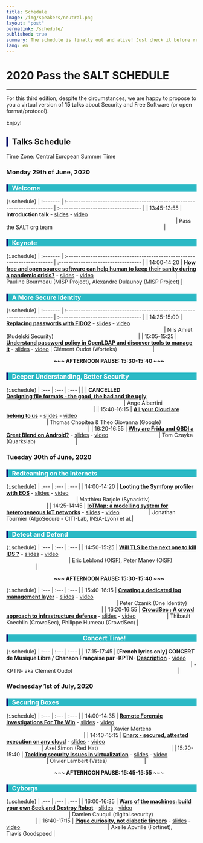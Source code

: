 ```yaml
---
title: Schedule
image: /img/speakers/neutral.png
layout: "post"
permalink: /schedule/
published: true
summary: The schedule is finally out and alive! Just check it before registering to the event :)
lang: en
---
```


# 2020 Pass the SALT SCHEDULE

---

For this third edition, despite the circumstances, we are happy to propose to you a virtual version of **15 talks** about Security and Free Software (or open format/protocol). 

Enjoy!

<div style="border-left: 5px solid #07116e; padding-left: 10px"> <h2>Talks Schedule</h2></div>

Time Zone: Central European Summer Time

### **Monday 29th of June, 2020**

<div style="border-left: 5px solid #07116e; color: white; background-color: #2bb9c5; padding-left: 10px"> <h3> Welcome </h3></div>

{:.schedule}
| :-------  | :------------------------------------------------------------------------   | :----------------------------------         |
| 13:45-13:55 | **Introduction talk** - [slides](/files/slides/PTS2020-Talk-00-Organization-Introduction.pdf) - [video](https://passthesalt.ubicast.tv/videos/2020-introduction-talk/) &nbsp; &nbsp; &nbsp; &nbsp; &nbsp; &nbsp; &nbsp; &nbsp; &nbsp; &nbsp; &nbsp; &nbsp; &nbsp; &nbsp; &nbsp; &nbsp; &nbsp; &nbsp; &nbsp; &nbsp; &nbsp; &nbsp; &nbsp; &nbsp; &nbsp; &nbsp; &nbsp; &nbsp; &nbsp; &nbsp; &nbsp; &nbsp; &nbsp; &nbsp; &nbsp; &nbsp; &nbsp; &nbsp; &nbsp; &nbsp; &nbsp; &nbsp; &nbsp; &nbsp; &nbsp; &nbsp; &nbsp; &nbsp; &nbsp; &nbsp; &nbsp; &nbsp; &nbsp; &nbsp; &nbsp; &nbsp; &nbsp; &nbsp; &nbsp; &nbsp; &nbsp; &nbsp; &nbsp; &nbsp; &nbsp; &nbsp; &nbsp; &nbsp; &nbsp; &nbsp; &nbsp; &nbsp; &nbsp; &nbsp; &nbsp; &nbsp; &nbsp; &nbsp; &nbsp; &nbsp; &nbsp; &nbsp; &nbsp; &nbsp; &nbsp; &nbsp; &nbsp; &nbsp; &nbsp; &nbsp; &nbsp; &nbsp; &nbsp; | Pass the SALT org team &nbsp; &nbsp; &nbsp; &nbsp; &nbsp; &nbsp; &nbsp; &nbsp; &nbsp; &nbsp; &nbsp; &nbsp; &nbsp; &nbsp; &nbsp; &nbsp; &nbsp; &nbsp; &nbsp; &nbsp; &nbsp; &nbsp; &nbsp; &nbsp; &nbsp; &nbsp; &nbsp; &nbsp; &nbsp; &nbsp; &nbsp; &nbsp; &nbsp; &nbsp; &nbsp; &nbsp; &nbsp; |

<div style="border-left: 5px solid #07116e; color: white; background-color: #2bb9c5; padding-left: 10px"> <h3> Keynote </h3></div>

{:.schedule}
| :-------  | :------------------------------------------------------------------------   | :----------------------------------         |
| 14:00-14:20 | **[How free and open source software can help human to keep their sanity during a pandemic crisis?](/talks/116.html)** - [slides](/files/slides/PTS2020-Talk-01-Keynote.pdf) - [video](https://passthesalt.ubicast.tv/videos/2020-how-free-and-open-source-software-can-help-human-to-keep-their-sanity-during-a-pandemic-crisis/)  &nbsp; &nbsp; &nbsp; &nbsp; &nbsp; &nbsp; &nbsp; &nbsp; &nbsp; &nbsp; &nbsp; &nbsp; &nbsp; &nbsp; &nbsp; &nbsp; &nbsp; &nbsp; &nbsp; &nbsp; &nbsp; &nbsp; &nbsp; &nbsp; &nbsp; &nbsp; &nbsp; | Pauline Bourmeau (MISP Project), Alexandre Dulaunoy (MISP Project) |

<div style="border-left: 5px solid #07116e; color: white; background-color: #2bb9c5; padding-left: 10px"> <h3> A More Secure Identity </h3></div>

{:.schedule}
| :-------  | :------------------------------------------------------------------------   | :----------------------------------         |
| 14:25-15:00 | **[Replacing passwords with FIDO2](/talks/127.html)** - [slides](/files/slides/PTS2020-Talk-02-FIDO2.pdf) - [video](https://passthesalt.ubicast.tv/videos/2020-replacing-passwords-with-fido2/) &nbsp; &nbsp; &nbsp; &nbsp; &nbsp; &nbsp; &nbsp; &nbsp; &nbsp; &nbsp; &nbsp; &nbsp; &nbsp; &nbsp; &nbsp; &nbsp; &nbsp; &nbsp; &nbsp; &nbsp; &nbsp; &nbsp; &nbsp; &nbsp; &nbsp; &nbsp; &nbsp; &nbsp; &nbsp; &nbsp; &nbsp; &nbsp; &nbsp; &nbsp; &nbsp; &nbsp; &nbsp; &nbsp; &nbsp; &nbsp; &nbsp; &nbsp; &nbsp; &nbsp;  &nbsp; &nbsp; &nbsp; &nbsp; &nbsp;  &nbsp; &nbsp; &nbsp; &nbsp; &nbsp; &nbsp; &nbsp; &nbsp; &nbsp; &nbsp; &nbsp; &nbsp; &nbsp; &nbsp; &nbsp; &nbsp; &nbsp; &nbsp; &nbsp; &nbsp; &nbsp; &nbsp; &nbsp; &nbsp; &nbsp; &nbsp; | Nils Amiet (Kudelski Security)  &nbsp; &nbsp; &nbsp; &nbsp; &nbsp; &nbsp; &nbsp; &nbsp; &nbsp; &nbsp; &nbsp; &nbsp; &nbsp; &nbsp; &nbsp; &nbsp; &nbsp; &nbsp; &nbsp; &nbsp; &nbsp; &nbsp; &nbsp; &nbsp; &nbsp; &nbsp; &nbsp; &nbsp; |
| 15:05-15:25 | **[Understand password policy in OpenLDAP and discover tools to manage it](/talks/118.html)**  - [slides](/files/slides/PTS2020-Talk-03-OpenLDAP-password-policy.pdf) - [video](https://passthesalt.ubicast.tv/videos/2020-understand-password-policy-in-openldap-and-discover-tools-to-manage-it/) | Clément Oudot (Worteks)  &nbsp; &nbsp; &nbsp; &nbsp; &nbsp; &nbsp; &nbsp; &nbsp; &nbsp; &nbsp; &nbsp; &nbsp;|

<div style="padding-left:40px"><div style="text-align: center; font-weight: bold">~~~ AFTERNOON PAUSE: 15:30-15:40 ~~~</div></div>

<div style="border-left: 5px solid #07116e; color: white; background-color: #2bb9c5; padding-left: 10px"> <h3> Deeper Understanding, Better Security </h3></div>

{:.schedule}
| :---  | :---   | :---         |
|  | **CANCELLED** <br> **[Designing file formats - the good, the bad and the ugly](/talks/105.html)**  &nbsp; &nbsp; &nbsp; &nbsp; &nbsp; &nbsp; &nbsp; &nbsp; &nbsp; &nbsp; &nbsp; &nbsp; &nbsp; &nbsp; &nbsp; &nbsp; &nbsp; &nbsp; &nbsp; &nbsp; &nbsp; &nbsp; &nbsp; &nbsp; &nbsp; &nbsp; &nbsp; &nbsp; &nbsp; &nbsp; &nbsp; &nbsp; &nbsp; &nbsp; &nbsp; &nbsp; &nbsp; &nbsp; &nbsp; &nbsp; &nbsp; &nbsp; &nbsp; &nbsp; &nbsp; &nbsp; &nbsp; &nbsp; &nbsp; &nbsp; &nbsp; &nbsp; &nbsp; &nbsp; &nbsp; &nbsp;| Ange Albertini  &nbsp; &nbsp; &nbsp; &nbsp; &nbsp; &nbsp; &nbsp; &nbsp; &nbsp; &nbsp; &nbsp; &nbsp; &nbsp; &nbsp; &nbsp;  &nbsp; &nbsp; &nbsp; &nbsp; &nbsp; &nbsp; &nbsp; &nbsp; &nbsp; &nbsp; &nbsp; &nbsp; &nbsp; &nbsp; &nbsp; &nbsp; &nbsp; &nbsp; &nbsp; &nbsp; &nbsp; &nbsp; &nbsp;  &nbsp; &nbsp; &nbsp;|
| 15:40-16:15 | **[All your Cloud are belong to us](/talks/140.html)**  - [slides](/files/slides/PTS2020-Talk-04-Libcloudforensics.pdf) - [video](https://passthesalt.ubicast.tv/videos/2020-all-your-cloud-are-belong-to-us/) &nbsp; &nbsp; &nbsp; &nbsp; &nbsp; &nbsp; &nbsp; &nbsp; &nbsp; &nbsp; &nbsp; &nbsp; &nbsp; &nbsp; &nbsp; &nbsp; &nbsp; &nbsp; &nbsp; &nbsp; &nbsp; &nbsp; &nbsp; &nbsp; &nbsp; &nbsp; &nbsp; &nbsp; &nbsp; &nbsp; &nbsp; &nbsp; &nbsp; &nbsp; &nbsp; &nbsp; &nbsp; &nbsp; &nbsp; &nbsp; &nbsp; &nbsp; &nbsp; &nbsp; &nbsp; &nbsp; &nbsp; &nbsp; &nbsp; &nbsp; &nbsp; &nbsp; &nbsp; &nbsp;| Thomas Chopitea & Theo Giovanna (Google) &nbsp; &nbsp; &nbsp; &nbsp; &nbsp; &nbsp; &nbsp; &nbsp; &nbsp; &nbsp; &nbsp; &nbsp; &nbsp;  &nbsp; &nbsp; &nbsp; &nbsp; &nbsp; &nbsp; &nbsp; &nbsp; &nbsp; &nbsp; &nbsp; &nbsp; &nbsp; &nbsp; &nbsp; &nbsp; &nbsp; &nbsp; &nbsp; &nbsp; &nbsp; &nbsp; &nbsp;  &nbsp; &nbsp; &nbsp;|
| 16:20-16:55 | **[Why are Frida and QBDI a Great Blend on Android?](/talks/115.html)**   - [slides](/files/slides/PTS2020-Talk-05-Frida_QBDI.pdf) - [video](https://passthesalt.ubicast.tv/videos/2020-why-are-frida-and-qbdi-a-great-blend-on-android/) &nbsp; &nbsp; &nbsp; &nbsp; &nbsp; &nbsp; &nbsp; &nbsp; &nbsp; &nbsp; &nbsp; &nbsp; &nbsp; &nbsp; &nbsp; &nbsp; &nbsp;| Tom Czayka (Quarkslab)  &nbsp; &nbsp; &nbsp; &nbsp; &nbsp; &nbsp; &nbsp; &nbsp; &nbsp; &nbsp; &nbsp; &nbsp; &nbsp; |

### **Tuesday 30th of June, 2020**

<div style="border-left: 5px solid #07116e; color: white; background-color: #2bb9c5; padding-left: 10px"> <h3> Redteaming on the Internets </h3></div>


{:.schedule}
| :---  | :---   | :---         |
| 14:00-14:20 | **[Looting the Symfony profiler with EOS](/talks/125.html)** - [slides](/files/slides/PTS2020-Talk-06-Symfony-looting.pdf) - [video](https://passthesalt.ubicast.tv/videos/2020-looting-the-symfony-profiler-with-eos/) &nbsp; &nbsp; &nbsp; &nbsp; &nbsp; &nbsp; &nbsp; &nbsp; &nbsp; &nbsp; &nbsp; &nbsp; &nbsp; &nbsp; &nbsp; &nbsp; &nbsp; &nbsp; &nbsp; &nbsp; &nbsp; &nbsp; &nbsp; &nbsp; &nbsp; &nbsp; &nbsp; &nbsp; &nbsp; &nbsp; &nbsp; &nbsp; &nbsp; &nbsp; &nbsp; &nbsp; &nbsp; &nbsp; &nbsp; &nbsp; &nbsp; &nbsp; &nbsp; &nbsp; &nbsp; &nbsp; &nbsp; &nbsp; &nbsp; &nbsp; &nbsp; &nbsp; &nbsp; &nbsp; &nbsp; &nbsp; &nbsp; &nbsp; &nbsp; &nbsp; &nbsp; &nbsp; &nbsp; &nbsp; &nbsp; &nbsp; &nbsp;| Matthieu Barjole (Synacktiv)  &nbsp; &nbsp; &nbsp; &nbsp; &nbsp; &nbsp; &nbsp; &nbsp; &nbsp; &nbsp; &nbsp; &nbsp; &nbsp; &nbsp; &nbsp; &nbsp; &nbsp; &nbsp; &nbsp; &nbsp; &nbsp; &nbsp; &nbsp; &nbsp; &nbsp; &nbsp; &nbsp; &nbsp;  &nbsp;|
| 14:25-14:45 | **[IoTMap: a modelling system for heterogeneous IoT networks](/talks/129.html)**  - [slides](/files/slides/PTS2020-Talk-07-IoTMap.pdf) - [video](https://passthesalt.ubicast.tv/videos/2020-iotmap-a-modelling-system-for-heterogeneous-iot-networks/) &nbsp; &nbsp; &nbsp; &nbsp; &nbsp; &nbsp; &nbsp; &nbsp; &nbsp; &nbsp;| Jonathan Tournier (AlgoSecure - CITI-Lab, INSA-Lyon) et al.|

<div style="border-left: 5px solid #07116e; color: white; background-color: #2bb9c5; padding-left: 10px"> <h3> Detect and Defend </h3></div>

{:.schedule}
| :---  | :---   | :---         |
| 14:50-15:25 | **[Will TLS be the next one to kill IDS ?](/talks/122.html)**  - [slides](/files/slides/PTS2020-Talk-08-Suricata-TLS.pdf) - [video](https://passthesalt.ubicast.tv/videos/will-tls-be-the-next-one-to-kill-ids/) &nbsp; &nbsp; &nbsp; &nbsp; &nbsp; &nbsp; &nbsp; &nbsp; &nbsp; &nbsp; &nbsp; &nbsp; &nbsp; &nbsp; &nbsp; &nbsp; &nbsp; &nbsp; &nbsp; &nbsp; &nbsp; &nbsp; &nbsp; &nbsp; &nbsp; &nbsp; &nbsp; &nbsp; &nbsp; &nbsp; &nbsp; &nbsp; &nbsp; &nbsp; &nbsp; &nbsp; &nbsp; &nbsp; &nbsp; &nbsp; &nbsp; &nbsp; &nbsp; &nbsp; &nbsp; &nbsp; &nbsp; &nbsp; &nbsp; &nbsp; &nbsp; &nbsp; &nbsp; &nbsp; &nbsp; &nbsp; &nbsp; &nbsp; &nbsp; &nbsp; &nbsp; &nbsp; &nbsp; &nbsp; &nbsp; &nbsp; &nbsp; | Eric Leblond (OISF), Peter Manev (OISF) &nbsp; &nbsp; &nbsp; &nbsp; &nbsp; &nbsp; &nbsp; &nbsp; &nbsp; &nbsp; &nbsp; &nbsp; &nbsp; &nbsp; &nbsp; &nbsp; &nbsp; &nbsp; |

<div style="padding-left:40px"><div style="text-align: center; font-weight: bold">~~~ AFTERNOON PAUSE: 15:30-15:40 ~~~</div></div>

{:.schedule}
| :---  | :---   | :---         |
| 15:40-16:15 | **[Creating a dedicated log management layer](/talks/123.html)**  - [slides](/files/slides/PTS2020-Talk-09-CzP_sng_loglayer_v2.pdf) - [video](https://passthesalt.ubicast.tv/videos/2020-creating-a-dedicated-log-management-layer/) &nbsp; &nbsp; &nbsp; &nbsp; &nbsp; &nbsp; &nbsp; &nbsp; &nbsp; &nbsp; &nbsp; &nbsp; &nbsp; &nbsp; &nbsp; &nbsp; &nbsp; &nbsp; &nbsp; &nbsp; &nbsp; &nbsp; &nbsp; &nbsp; &nbsp; &nbsp; &nbsp; &nbsp; &nbsp; &nbsp; &nbsp; &nbsp; &nbsp; &nbsp; &nbsp; &nbsp; &nbsp; &nbsp; &nbsp; &nbsp; &nbsp; &nbsp; &nbsp; &nbsp; &nbsp; &nbsp; &nbsp; &nbsp; &nbsp; &nbsp; &nbsp; &nbsp; &nbsp; &nbsp; &nbsp; &nbsp; &nbsp; &nbsp; &nbsp; &nbsp; &nbsp; &nbsp; &nbsp; &nbsp; &nbsp; &nbsp; &nbsp; &nbsp; &nbsp; &nbsp;  &nbsp; | Peter Czanik (One Identity)  &nbsp; &nbsp; &nbsp; &nbsp; &nbsp; &nbsp; &nbsp; &nbsp; &nbsp; &nbsp; &nbsp; &nbsp; &nbsp; &nbsp; &nbsp; &nbsp; &nbsp; &nbsp; &nbsp; &nbsp; &nbsp; &nbsp; &nbsp; &nbsp; &nbsp; &nbsp; &nbsp; &nbsp; &nbsp; &nbsp; &nbsp; &nbsp; &nbsp; &nbsp; &nbsp;  |
| 16:20-16:55 | **[CrowdSec : A crowd approach to infrastructure defense](/talks/126.html)** - [slides](/files/slides/PTS2020-Talk-10-CrowdSec.pdf) - [video](https://passthesalt.ubicast.tv/videos/2020-crowdsec-a-crowd-approach-to-infrastructure-defense/) &nbsp; &nbsp; &nbsp; &nbsp; &nbsp; &nbsp; &nbsp; &nbsp; &nbsp; &nbsp; | Thibault Koechlin (CrowdSec), Philippe Humeau (CrowdSec) |

<div style="border-left: 5px solid #07116e; color: white; background-color: #2bb9c5; padding-left: 10px"> <h3><center> Concert Time!</center> </h3></div>

{:.schedule}
| :---  | :---   | :---         |
| 17:15-17:45 | **[French lyrics only] CONCERT de Musique Libre / Chanson Française par -KPTN- [Description](/talks/130.html)** - [video](https://passthesalt.ubicast.tv/videos/2020-concert-de-musique-libre-chanson-francaise-par-kptn/) &nbsp; &nbsp; &nbsp; &nbsp; &nbsp; &nbsp; &nbsp; &nbsp; &nbsp; &nbsp; &nbsp; &nbsp; &nbsp; &nbsp; &nbsp; &nbsp; &nbsp; &nbsp; &nbsp; &nbsp; &nbsp; &nbsp; &nbsp; &nbsp; &nbsp; &nbsp; &nbsp; &nbsp; &nbsp; &nbsp; &nbsp; &nbsp; &nbsp; &nbsp; &nbsp; &nbsp; &nbsp; &nbsp; &nbsp; &nbsp; &nbsp; &nbsp; &nbsp; &nbsp; &nbsp; &nbsp; &nbsp; &nbsp; &nbsp; &nbsp; &nbsp; &nbsp; &nbsp; &nbsp; &nbsp; &nbsp; &nbsp; &nbsp; &nbsp; &nbsp; &nbsp; &nbsp; &nbsp; &nbsp; &nbsp; | -KPTN- aka Clément Oudot  &nbsp; &nbsp; &nbsp; &nbsp; &nbsp; &nbsp; &nbsp; &nbsp; &nbsp; &nbsp; &nbsp; &nbsp; &nbsp; &nbsp; &nbsp; &nbsp; &nbsp; &nbsp; &nbsp; &nbsp; &nbsp; &nbsp; &nbsp; &nbsp; &nbsp; &nbsp; &nbsp; &nbsp; &nbsp; &nbsp; &nbsp; &nbsp; &nbsp; &nbsp; &nbsp;  |


### **Wednesday 1st of July, 2020**

<div style="border-left: 5px solid #07116e; color: white; background-color: #2bb9c5; padding-left: 10px"> <h3> Securing Boxes </h3></div>

{:.schedule}
| :---  | :---   | :---         | 
| 14:00-14:35 | **[Remote Forensic Investigations For The Win](/talks/112.html)**  - [slides](/files/slides/PTS2020-Talk-11-Remote-Forensics-Investigations.pdf) - [video](https://passthesalt.ubicast.tv/videos/2020-remote-forensic-investigations-for-the-win/) &nbsp; &nbsp; &nbsp; &nbsp; &nbsp; &nbsp; &nbsp; &nbsp; &nbsp; &nbsp; &nbsp; &nbsp; &nbsp; &nbsp; &nbsp; &nbsp; &nbsp; &nbsp; &nbsp; &nbsp; &nbsp; &nbsp; &nbsp; &nbsp; &nbsp; &nbsp; &nbsp; &nbsp; &nbsp; &nbsp; &nbsp; &nbsp; &nbsp; &nbsp; &nbsp; &nbsp; &nbsp; &nbsp; &nbsp; &nbsp; &nbsp; &nbsp; &nbsp; &nbsp; &nbsp; &nbsp; &nbsp; &nbsp; &nbsp; &nbsp; &nbsp; &nbsp; &nbsp; &nbsp; &nbsp; &nbsp; &nbsp; &nbsp; &nbsp; &nbsp; &nbsp; &nbsp; | Xavier Mertens  &nbsp; &nbsp; &nbsp; &nbsp; &nbsp; &nbsp; &nbsp; &nbsp; &nbsp; &nbsp; &nbsp; &nbsp; &nbsp; &nbsp; &nbsp; &nbsp; &nbsp; &nbsp; &nbsp; &nbsp; &nbsp; &nbsp; &nbsp; &nbsp; &nbsp; &nbsp; &nbsp; &nbsp; &nbsp; &nbsp; &nbsp;  &nbsp;  &nbsp; &nbsp; &nbsp; &nbsp; &nbsp; &nbsp; &nbsp; &nbsp; &nbsp; |
| 14:40-15:15 | **[Enarx - secured, attested execution on any cloud](/talks/128.html)**  - [slides](/files/slides/PTS2020-Talk-12-Enarx.pdf) - [video](https://passthesalt.ubicast.tv/videos/2020-enarx-secured-attested-execution-on-any-cloud/) &nbsp; &nbsp; &nbsp; &nbsp; &nbsp; &nbsp; &nbsp; &nbsp; &nbsp; &nbsp; &nbsp; &nbsp; &nbsp; &nbsp; &nbsp; &nbsp; &nbsp; &nbsp; &nbsp; &nbsp; &nbsp; &nbsp; &nbsp; &nbsp; &nbsp; &nbsp; &nbsp; &nbsp; &nbsp; &nbsp; &nbsp; &nbsp; &nbsp; &nbsp; &nbsp; &nbsp; &nbsp; &nbsp; &nbsp; &nbsp; &nbsp; &nbsp; | Axel Simon (Red Hat) &nbsp; &nbsp; &nbsp; &nbsp; &nbsp; &nbsp; &nbsp; &nbsp; &nbsp; &nbsp; &nbsp; &nbsp; &nbsp; &nbsp; &nbsp; &nbsp; &nbsp; &nbsp; &nbsp; &nbsp; &nbsp; &nbsp; &nbsp; &nbsp;  |
| 15:20-15:40 | **[Tackling security issues in virtualization](/talks/113.html)**  - [slides](/files/slides/PTS2020-Talk-13-XCP-NG.pdf) - [video](https://passthesalt.ubicast.tv/videos/2020-tackling-security-issues-in-virtualization/) &nbsp; &nbsp; &nbsp; &nbsp; &nbsp; &nbsp; &nbsp; &nbsp; &nbsp; &nbsp; &nbsp; &nbsp; &nbsp; &nbsp; &nbsp; &nbsp; &nbsp; &nbsp; &nbsp; &nbsp; &nbsp; &nbsp; &nbsp;| Olivier Lambert (Vates)  &nbsp; &nbsp; &nbsp; &nbsp; &nbsp; &nbsp; &nbsp; &nbsp; &nbsp; &nbsp; &nbsp; &nbsp; |

<div style="padding-left:40px"><div style="text-align: center; font-weight: bold">~~~ AFTERNOON PAUSE: 15:45-15:55 ~~~</div></div>

<div style="border-left: 5px solid #07116e; color: white; background-color: #2bb9c5; padding-left: 10px"> <h3> Cyborgs </h3></div>

{:.schedule}
| :---  | :---   | :---         |
| 16:00-16:35 | **[Wars of the machines: build your own Seek and Destroy Robot](/talks/121.html)**  - [slides](/files/slides/PTS2020-Talk-14-wars-of-the-robots.pdf) - [video](https://passthesalt.ubicast.tv/videos/2020-wars-of-the-machines-build-your-own-seek-and-destroy-robot/) &nbsp; &nbsp; &nbsp; &nbsp; &nbsp; &nbsp; &nbsp; &nbsp; &nbsp; &nbsp; &nbsp; &nbsp; &nbsp; &nbsp; &nbsp; &nbsp; &nbsp; &nbsp; &nbsp; &nbsp; &nbsp; &nbsp; &nbsp; &nbsp; &nbsp; &nbsp; &nbsp; &nbsp; &nbsp; &nbsp; &nbsp; &nbsp; &nbsp; &nbsp; &nbsp; &nbsp; &nbsp; &nbsp; &nbsp; &nbsp; &nbsp; &nbsp;  | Damien Cauquil (digital.security)   &nbsp; &nbsp; &nbsp; &nbsp; &nbsp; &nbsp; &nbsp; &nbsp; &nbsp; &nbsp; &nbsp; &nbsp; &nbsp; &nbsp; &nbsp; &nbsp; &nbsp; &nbsp; &nbsp; &nbsp; &nbsp; &nbsp; &nbsp; &nbsp; |
| 16:40-17:15 | **[Pique curiosity, not diabetic fingers](/talks/119.html)**  - [slides](/files/slides/PTS2020-Talk-15-Pique-curiosity-not-diabetic-fingers.pdf) - [video](https://passthesalt.ubicast.tv/videos/2020-pique-curiosity-not-diabetic-fingers/) &nbsp; &nbsp; &nbsp; &nbsp; &nbsp; &nbsp; &nbsp; &nbsp; &nbsp; &nbsp; &nbsp; &nbsp; &nbsp; &nbsp; &nbsp; &nbsp; &nbsp; &nbsp; &nbsp; &nbsp; &nbsp; &nbsp; &nbsp; &nbsp; &nbsp; &nbsp; &nbsp; &nbsp; &nbsp; | Axelle Apvrille (Fortinet), &nbsp; &nbsp; &nbsp; &nbsp; &nbsp; &nbsp; &nbsp; Travis Goodspeed |
